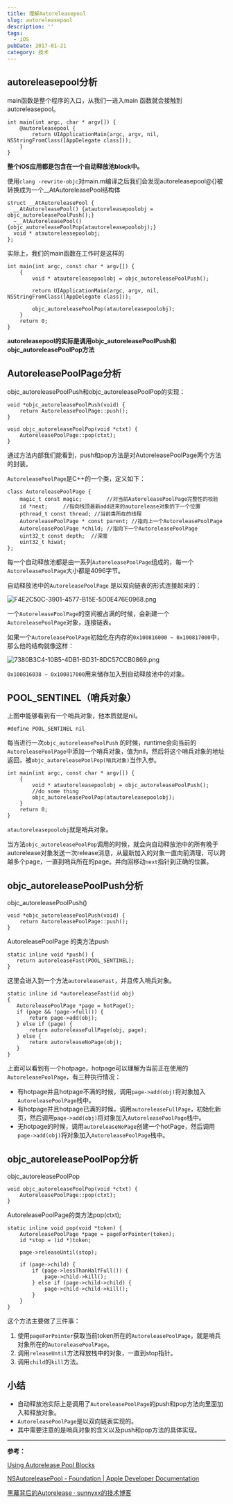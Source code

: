 ```yaml
---
title: 理解Autoreleasepool
slug: autoreleasepool
description: ''
tags:
  - iOS
pubDate: 2017-01-21
category: 技术
---
```


## autoreleasepool分析


main函数是整个程序的入口，从我们一进入main 函数就会接触到autoreleasepool。


```plain text
int main(int argc, char * argv[]) {
    @autoreleasepool {
        return UIApplicationMain(argc, argv, nil, NSStringFromClass([AppDelegate class]));
    }
}
```


**整个iOS应用都是包含在一个自动释放池block中。**


使用`clang -rewrite-objc`对main.m编译之后我们会发现autoreleasepool@{}被转换成为一个__AtAutoreleasePool结构体


```plain text
struct __AtAutoreleasePool {
  __AtAutoreleasePool() {atautoreleasepoolobj = objc_autoreleasePoolPush();}
  ~__AtAutoreleasePool() {objc_autoreleasePoolPop(atautoreleasepoolobj);}
  void * atautoreleasepoolobj;
};
```


实际上，我们的main函数在工作时是这样的


```plain text
int main(int argc, const char * argv[]) {
    {
        void * atautoreleasepoolobj = objc_autoreleasePoolPush();

        return UIApplicationMain(argc, argv, nil, NSStringFromClass([AppDelegate class]));

        objc_autoreleasePoolPop(atautoreleasepoolobj);
    }
    return 0;
}
```


**autoreleasepool的实际是调用objc_autoreleasePoolPush和objc_autoreleasePoolPop方法**


## AutoreleasePoolPage分析


objc_autoreleasePoolPush和objc_autoreleasePoolPop的实现：


```plain text
void *objc_autoreleasePoolPush(void) {
    return AutoreleasePoolPage::push();
}

void objc_autoreleasePoolPop(void *ctxt) {
    AutoreleasePoolPage::pop(ctxt);
}
```


通过方法内部我们能看到，push和pop方法是对AutoreleasePoolPage两个方法的封装。


`AutoreleasePoolPage`是C++的一个类，定义如下：


```plain text
class AutoreleasePoolPage {
    magic_t const magic;		//对当前AutoreleasePoolPage完整性的校验
    id *next;	  //指向栈顶最新add进来的autorelease对象的下一个位置
    pthread_t const thread;	//当前类所在的线程
    AutoreleasePoolPage * const parent; //指向上一个AutoreleasePoolPage
    AutoreleasePoolPage *child; //指向下一个AutoreleasePoolPage
    uint32_t const depth;  //深度
    uint32_t hiwat;
};
```


每一个自动释放池都是由一系列`AutoreleasePoolPage`组成的，每一个`AutoreleasePoolPage`大小都是4096字节。


自动释放池中的`AutoreleasePoolPage` 是以双向链表的形式连接起来的：


![F4E2C50C-3901-4577-B15E-5D0E476E0968.png](https://image.xcanoe.top/blog/07e54423ca2e01b5b20ed6606d989073.png)


一个`AutoreleasePoolPage`的空间被占满的时候，会新建一个`AutoreleasePoolPage`对象，连接链表。


如果一个`AutoreleasePoolPage`初始化在内存的`0x100816000 ~ 0x100817000`中，那么他的结构就像这样：


![7380B3C4-10B5-4DB1-BD31-8DC57CCB0869.png](https://image.xcanoe.top/blog/2c7ded4ebfa635b81f57ee49c3eed985.png)


`0x100816038 ~ 0x100817000`用来储存加入到自动释放池中的对象。


## POOL_SENTINEL（哨兵对象）


上图中能够看到有一个哨兵对象，他本质就是nil。


`#define POOL_SENTINEL nil`


每当进行一次`objc_autoreleasePoolPush` 的时候，runtime会向当前的`AutoreleasePoolPage`中添加一个哨兵对象，值为nil，然后将这个哨兵对象的地址返回，被`objc_autoreleasePoolPop(哨兵对象)`当作入参。


```plain text
int main(int argc, const char * argv[]) {
    {
        void * atautoreleasepoolobj = objc_autoreleasePoolPush();
        //do some thing
        objc_autoreleasePoolPop(atautoreleasepoolobj);
    }
    return 0;
}
```


`atautoreleasepoolobj`就是哨兵对象。


当方法`objc_autoreleasePoolPop`调用的时候，就会向自动释放池中的所有晚于autorelease对象发送一次release消息，从最新加入的对象一直向前清理，可以跨越多个page，一直到哨兵所在的page。并向回移动`next`指针到正确的位置。


## objc_autoreleasePoolPush分析


objc_autoreleasePoolPush()


```plain text
void *objc_autoreleasePoolPush(void) {
    return AutoreleasePoolPage::push();
}
```


AutoreleasePoolPage 的类方法push


```plain text
static inline void *push() {
   return autoreleaseFast(POOL_SENTINEL);
}
```


这里会进入到一个方法`autoreleaseFast`，并且传入哨兵对象。


```plain text
static inline id *autoreleaseFast(id obj)
{
   AutoreleasePoolPage *page = hotPage();
   if (page && !page->full()) {
       return page->add(obj);
   } else if (page) {
       return autoreleaseFullPage(obj, page);
   } else {
       return autoreleaseNoPage(obj);
   }
}
```


上面可以看到有一个hotpage，hotpage可以理解为当前正在使用的`AutoreleasePoolPage`，有三种执行情况：

- 有hotpage并且hotpage不满的时候，调用`page->add(obj)`将对象加入`AutoreleasePoolPage`栈中。
- 有hotpage并且hotpage已满的时候，调用`autoreleaseFullPage`，初始化新页，然后调用`page->add(obj)`将对象加入`AutoreleasePoolPage`栈中。
- 无hotpage的时候，调用`autoreleaseNoPage`创建一个hotPage，然后调用`page->add(obj)`将对象加入`AutoreleasePoolPage`栈中。

## objc_autoreleasePoolPop分析


objc_autoreleasePoolPop


```plain text
void objc_autoreleasePoolPop(void *ctxt) {
    AutoreleasePoolPage::pop(ctxt);
}
```


AutoreleasePoolPage的类方法pop(ctxt);


```plain text
static inline void pop(void *token) {
    AutoreleasePoolPage *page = pageForPointer(token);
    id *stop = (id *)token;

    page->releaseUntil(stop);

    if (page->child) {
        if (page->lessThanHalfFull()) {
            page->child->kill();
        } else if (page->child->child) {
            page->child->child->kill();
        }
    }
}
```


这个方法主要做了三件事：

1. 使用`pageForPointer`获取当前token所在的`AutoreleasePoolPage`，就是哨兵对象所在的`AutoreleasePoolPage`。
2. 调用`releaseUntil`方法释放栈中的对象，一直到stop指针。
3. 调用`child`的`kill`方法。

## 小结

- 自动释放池实际上是调用了`AutoreleasePoolPage`的push和pop方法向里面加入和释放对象。
- `AutoreleasePoolPage`是以双向链表实现的。
- 其中需要注意的是哨兵对象的含义以及push和pop方法的具体实现。

---


**参考：**


[Using Autorelease Pool Blocks](https://developer.apple.com/library/content/documentation/Cocoa/Conceptual/MemoryMgmt/Articles/mmAutoreleasePools.html)


[NSAutoreleasePool - Foundation | Apple Developer Documentation](https://developer.apple.com/documentation/foundation/nsautoreleasepool#//apple_ref/occ/cl/NSAutoreleasePool)


[黑幕背后的Autorelease · sunnyxx的技术博客](http://blog.sunnyxx.com/2014/10/15/behind-autorelease/)
